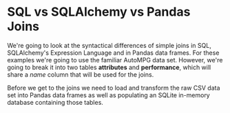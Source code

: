 # SQL vs SQLAlchemy vs Pandas Joins

We're going to look at the syntactical differences of simple joins in SQL,
SQLAlchemy's Expression Language and in Pandas data frames. For these examples
we're going to use the familiar AutoMPG data set. However, we're going to
break it into two tables **attributes** and **performance**, which will
share a *name* column that will be used for the joins.

Before we get to the joins we need to load and transform the raw CSV data
set into Pandas data frames as well as populating an SQLite in-memory database
containing those tables.
